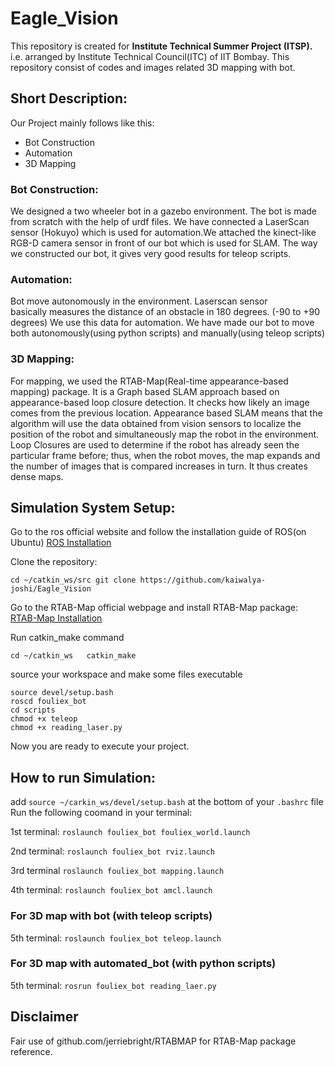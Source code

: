 # Eagle_Vision

This repository is created for **Institute Technical Summer
Project (ITSP).** i.e. arranged by Institute Technical Council(ITC)
of IIT Bombay. This repository consist of codes and images related 3D
mapping with bot.  

## Short Description:
Our Project mainly follows like this:
 - Bot Construction
 - Automation
 - 3D Mapping    
     
### Bot Construction:
We designed a two wheeler bot in a gazebo environment.
The bot is made from scratch with the help of urdf files.
We have connected a LaserScan sensor (Hokuyo) which is used
for automation.We attached the kinect-like RGB-D camera sensor 
in front of our bot which is used for SLAM. The way we
constructed our bot, it gives very good results for teleop 
scripts.

### Automation:
Bot move autonomously in the environment. Laserscan sensor  
basically measures the distance of an obstacle in 180 degrees.
(-90 to +90 degrees) We use this data for automation. We have
made our bot to move both autonomously(using python scripts)
and manually(using teleop scripts)

### 3D Mapping:
For mapping, we used the RTAB-Map(Real-time appearance-based mapping)
package. It is a Graph based SLAM approach based on appearance-based
loop closure detection. It checks how likely an image comes from the
previous location. Appearance based SLAM means that the algorithm will
use the data obtained from vision sensors to localize the position of
the robot and simultaneously map the robot in the environment. Loop
Closures are used to determine if the robot has already seen the 
particular frame before; thus, when the robot moves, the map expands
and the number of images that is compared increases in turn. It thus
creates dense maps.


## Simulation System Setup:
 
Go to the ros official website and follow the installation 
guide of ROS(on Ubuntu) [ROS Installation](http://wiki.ros.org/Installation/Ubuntu)

Clone the repository:

``
cd ~/catkin_ws/src
git clone https://github.com/kaiwalya-joshi/Eagle_Vision
``

Go to the RTAB-Map official webpage and install RTAB-Map
package: [RTAB-Map Installation](https://github.com/introlab/rtabmap_ros#ros2-distribution)

Run catkin_make command

``
cd ~/catkin_ws  
catkin_make
``

source your workspace and make some files executable
````
source devel/setup.bash
roscd fouliex_bot
cd scripts
chmod +x teleop
chmod +x reading_laser.py
````

Now you are ready to execute your project. 

## How to run Simulation:

add `source ~/carkin_ws/devel/setup.bash` at the
bottom of your `.bashrc` file
Run the following coomand in your terminal:


1st terminal:
`roslaunch fouliex_bot fouliex_world.launch`

2nd terminal:
`roslaunch fouliex_bot rviz.launch`

3rd terminal
`roslaunch fouliex_bot mapping.launch`

4th terminal:
`roslaunch fouliex_bot amcl.launch`

### For 3D map with bot (with teleop scripts)

5th terminal:
`roslaunch fouliex_bot teleop.launch`

### For 3D map with automated_bot (with python scripts)

5th terminal:
`rosrun fouliex_bot reading_laer.py`

## Disclaimer 
Fair use of github.com/jerriebright/RTABMAP for RTAB-Map 
package reference.


